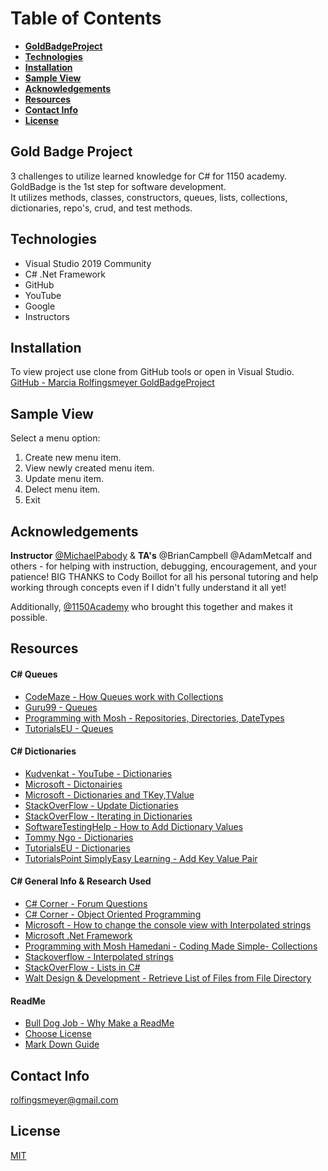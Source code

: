# Table of Contents
* **[GoldBadgeProject](#gold-badge-project)**
* **[Technologies](#technologies)**
* **[Installation](#installation)**
* **[Sample View](#sample-view)**
* **[Acknowledgements](#acknowledgements)**
* **[Resources](#resources)**
* **[Contact Info](#contact-info)**
* **[License](#license)**



## Gold Badge Project
3 challenges to utilize learned knowledge for C# for 1150 academy.  GoldBadge is the 1st step for software development.  
It utilizes methods, classes, constructors, queues, lists, collections, dictionaries, repo's, crud, and test methods.  



## Technologies
- Visual Studio 2019 Community
- C# .Net Framework
- GitHub
- YouTube
- Google
- Instructors



## Installation
To view project use clone from GitHub tools or open in Visual Studio.  
[GitHub - Marcia Rolfingsmeyer GoldBadgeProject](https://github.com/Marcia-Rolfingsmeyer/GoldBadgeProject)



## Sample View
Select a menu option:
1. Create new menu item.
2. View newly created menu item.
3. Update menu item.
4. Delect menu item.
5. Exit



## Acknowledgements
**Instructor** [@MichaelPabody](https://elevenfifty.org/team/michael-pabody/) & **TA's** @BrianCampbell @AdamMetcalf and others - for helping with instruction, debugging, encouragement, and your patience!  BIG THANKS to Cody Boillot for all his personal tutoring and help working through concepts even if I didn't fully understand it all yet! 

Additionally, [@1150Academy](https://elevenfifty.org/) who brought this together and makes it possible.



## Resources
#### C# Queues 
- [CodeMaze - How Queues work with Collections](https://code-maze.com/csharp-queue-stack-hashtable/)
- [Guru99 - Queues](https://www.guru99.com/c-sharp-queue.html)
- [Programming with Mosh - Repositories, Directories, DateTypes](https://youtu.be/rtXpYpZdOzM)
- [TutorialsEU - Queues](https://youtu.be/OXh3iukI9BU)

#### C# Dictionaries 
- [Kudvenkat - YouTube - Dictionaries](https://youtu.be/fMjt6ywaSow)
- [Microsoft - Dictonairies](https://docs.microsoft.com/en-us/dotnet/api/system.collections.generic.dictionary-2.-ctor?view=net-5.0#System_Collections_Generic_Dictionary_2__ctor_System_Collections_Generic_IDictionary__0__1__)
- [Microsoft - Dictionaries and TKey,TValue](https://docs.microsoft.com/en-us/dotnet/api/system.collections.generic.dictionary-2.add?view=net-5.0)
- [StackOverFlow - Update Dictionaries](https://stackoverflow.com/questions/1243717/how-to-update-the-value-stored-in-dictionary-in-c)
- [StackOverFlow - Iterating in Dictionaries](https://stackoverflow.com/questions/141088/what-is-the-best-way-to-iterate-over-a-dictionary)
- [SoftwareTestingHelp - How to Add Dictionary Values](https://www.softwaretestinghelp.com/c-sharp/csharp-list-and-dictionary/#How_To_Add_Keys_And_Values_To_A_Dictionary)
- [Tommy Ngo - Dictionaries](https://youtu.be/UvUm_c_B87s)
- [TutorialsEU - Dictionaries](https://youtu.be/UvUm_c_B87s)
- [TutorialsPoint SimplyEasy Learning - Add Key Value Pair](https://www.tutorialspoint.com/add-key-value-pair-in-chash-dictionary#:~:text=To%20add%20key%2Dvalue%20pair,Now%2C%20add%20elements%20with%20KeyValuePair.)

#### C# General Info & Research Used
- [C# Corner - Forum Questions](https://www.c-sharpcorner.com/forums/)
- [C# Corner - Object Oriented Programming](https://www.c-sharpcorner.com/ebooks/beginning-c-sharp-object-oriented-programming)
- [Microsoft - How to change the console view with Interpolated strings](https://docs.microsoft.com/en-us/dotnet/csharp/language-reference/tokens/interpolated)
- [Microsoft .Net Framework](https://docs.microsoft.com/en-us/dotnet/framework/)
- [Programming with Mosh Hamedani - Coding Made Simple- Collections](https://programmingwithmosh.com/net/csharp-collections/)
- [Stackoverflow - Interpolated strings](https://stackoverflow.com/questions/7405654/how-do-you-write-a-tab-t-inside-a-c-sharp-string)
- [StackOverFlow - Lists in C#](https://stackoverflow.com/questions/3208574/listint-in-c-sharp)
- [Walt Design & Development - Retrieve List of Files from File Directory](https://youtu.be/RZeOQ8LZy3Q)

#### ReadMe 
- [Bull Dog Job - Why Make a ReadMe](https://bulldogjob.com/news/449-how-to-write-a-good-readme-for-your-github-project)
- [Choose License](https://choosealicense.com/)
- [Mark Down Guide](https://www.markdownguide.org/basic-syntax)



## Contact Info
rolfingsmeyer@gmail.com



## License
[MIT](https://choosealicense.com/licenses/mit/)


